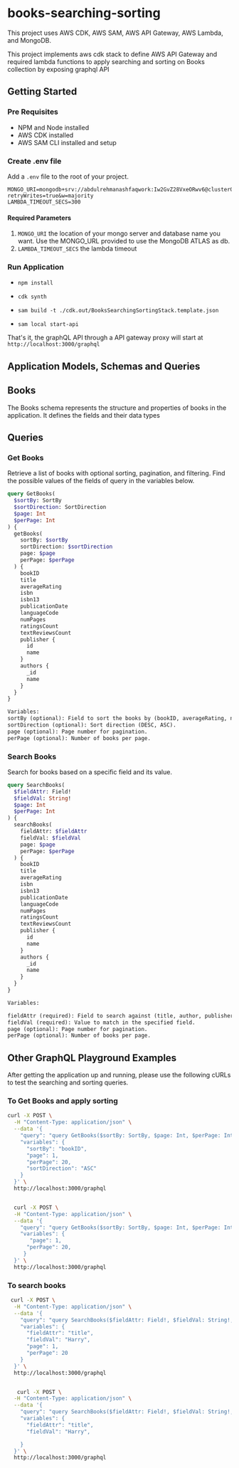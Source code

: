 # books-searching-sorting

This project uses AWS CDK, AWS SAM, AWS API Gateway, AWS Lambda, and MongoDB.

This project implements aws cdk stack to define AWS API Gateway and required lambda functions to apply searching and sorting on Books collection by exposing graphql API

## Getting Started

### Pre Requisites

- NPM and Node installed
- AWS CDK installed
- AWS SAM CLI installed and setup

### Create .env file

Add a `.env` file to the root of your project.

```env
MONGO_URI=mongodb+srv://abdulrehmanashfaqwork:Iw2GvZ28VxeORwv6@cluster0.bkl9sns.mongodb.net/books?retryWrites=true&w=majority
LAMBDA_TIMEOUT_SECS=300
```

#### Required Parameters

1. `MONGO_URI` the location of your mongo server and database name you want. Use the MONGO_URL provided to use the MongoDB ATLAS as db.
2. `LAMBDA_TIMEOUT_SECS` the lambda timeout

### Run Application

- `npm install`

- `cdk synth`

- `sam build -t ./cdk.out/BooksSearchingSortingStack.template.json`

- `sam local start-api`

That's it, the graphQL API through a API gateway proxy will start at `http://localhost:3000/graphql`

## Application Models, Schemas and Queries

## Books

The Books schema represents the structure and properties of books in the application. It defines the fields and their data types

## Queries

### Get Books

Retrieve a list of books with optional sorting, pagination, and filtering. Find the possible values of the fields of query in the variables below.

```graphql
query GetBooks(
  $sortBy: SortBy
  $sortDirection: SortDirection
  $page: Int
  $perPage: Int
) {
  getBooks(
    sortBy: $sortBy
    sortDirection: $sortDirection
    page: $page
    perPage: $perPage
  ) {
    bookID
    title
    averageRating
    isbn
    isbn13
    publicationDate
    languageCode
    numPages
    ratingsCount
    textReviewsCount
    publisher {
      id
      name
    }
    authors {
      _id
      name
    }
  }
}

Variables:
sortBy (optional): Field to sort the books by (bookID, averageRating, numPages, author, publisher).
sortDirection (optional): Sort direction (DESC, ASC).
page (optional): Page number for pagination.
perPage (optional): Number of books per page.
```

### Search Books

Search for books based on a specific field and its value.

```graphql
query SearchBooks(
  $fieldAttr: Field!
  $fieldVal: String!
  $page: Int
  $perPage: Int
) {
  searchBooks(
    fieldAttr: $fieldAttr
    fieldVal: $fieldVal
    page: $page
    perPage: $perPage
  ) {
    bookID
    title
    averageRating
    isbn
    isbn13
    publicationDate
    languageCode
    numPages
    ratingsCount
    textReviewsCount
    publisher {
      id
      name
    }
    authors {
      _id
      name
    }
  }
}

Variables:

fieldAttr (required): Field to search against (title, author, publisher, isbn).
fieldVal (required): Value to match in the specified field.
page (optional): Page number for pagination.
perPage (optional): Number of books per page.
```

## Other GraphQL Playground Examples

After getting the application up and running, please use the following cURLs to test the searching and sorting queries.

### To Get Books and apply sorting

```bash
curl -X POST \
  -H "Content-Type: application/json" \
  --data '{
    "query": "query GetBooks($sortBy: SortBy, $page: Int, $perPage: Int, $sortDirection: SortDirection) { getBooks(sortBy: $sortBy, page: $page, perPage: $perPage, sortDirection: $sortDirection) { bookID title } }",
    "variables": {
      "sortBy": "bookID",
      "page": 1,
      "perPage": 20,
      "sortDirection": "ASC"
    }
  }' \
  http://localhost:3000/graphql


  curl -X POST \
  -H "Content-Type: application/json" \
  --data '{
    "query": "query GetBooks($sortBy: SortBy, $page: Int, $perPage: Int, $sortDirection: SortDirection) { getBooks(sortBy: $sortBy, page: $page, perPage: $perPage, sortDirection: $sortDirection) { bookID title } }",
    "variables": {
       "page": 1,
      "perPage": 20,
     }
  }' \
  http://localhost:3000/graphql
```

### To search books

```bash
 curl -X POST \
  -H "Content-Type: application/json" \
  --data '{
    "query": "query SearchBooks($fieldAttr: Field!, $fieldVal: String!, $page: Int, $perPage: Int) { searchBooks(fieldAttr: $fieldAttr, fieldVal: $fieldVal, page: $page, perPage: $perPage) { bookID title } }",
    "variables": {
      "fieldAttr": "title",
      "fieldVal": "Harry",
      "page": 1,
      "perPage": 20
    }
  }' \
  http://localhost:3000/graphql


   curl -X POST \
  -H "Content-Type: application/json" \
  --data '{
    "query": "query SearchBooks($fieldAttr: Field!, $fieldVal: String!, $page: Int, $perPage: Int) { searchBooks(fieldAttr: $fieldAttr, fieldVal: $fieldVal, page: $page, perPage: $perPage) { bookID title } }",
    "variables": {
      "fieldAttr": "title",
      "fieldVal": "Harry",

    }
  }' \
  http://localhost:3000/graphql

```
